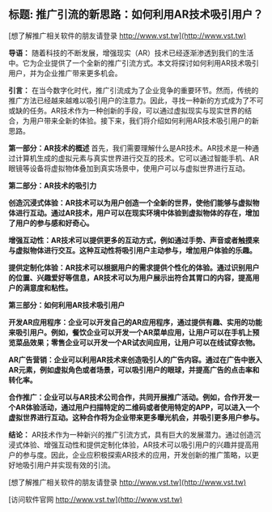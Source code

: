 ## **标题: 推广引流的新思路：如何利用AR技术吸引用户？**

[想了解推广相关软件的朋友请登录 http://www.vst.tw](http://www.vst.tw)

**导语：**
随着科技的不断发展，增强现实（AR）技术已经逐渐渗透到我们的生活中。它为企业提供了一个全新的推广引流方式。本文将探讨如何利用AR技术吸引用户，并为企业推广带来更多机会。

**引言：**
在当今数字化时代，推广引流成为了企业竞争的重要环节。然而，传统的推广方法已经越来越难以吸引用户的注意力。因此，寻找一种新的方式成为了不可或缺的任务。AR技术作为一种创新的手段，可以通过虚拟现实与现实世界的结合，为用户带来全新的体验。接下来，我们将介绍如何利用AR技术吸引用户的新思路。

**第一部分：AR技术的概述**
首先，我们需要理解什么是AR技术。AR技术是一种通过计算机生成的虚拟元素与真实世界进行交互的技术。它可以通过智能手机、AR眼镜等设备将虚拟物体叠加到真实场景中，使用户可以与虚拟世界进行互动。

**第二部分：AR技术的吸引力**

**创造沉浸式体验：AR技术可以为用户创造一个全新的世界，使他们能够与虚拟物体进行互动。通过AR技术，用户可以在现实环境中体验到虚拟物体的存在，增加了用户的参与感和好奇心。**

**增强互动性：AR技术可以提供更多的互动方式，例如通过手势、声音或者触摸来与虚拟物体进行交互。这种互动性将吸引用户主动参与，增加用户体验的乐趣。**

**提供定制化体验：AR技术可以根据用户的需求提供个性化的体验。通过识别用户的位置、兴趣爱好等信息，AR技术可以为用户展示出符合其胃口的内容，提高用户的满意度和粘性。**

**第三部分：如何利用AR技术吸引用户**

**开发AR应用程序：企业可以开发自己的AR应用程序，通过提供有趣、实用的功能来吸引用户。例如，餐饮企业可以开发一个AR菜单应用，让用户可以在手机上预览菜品效果；零售企业可以开发一个AR试衣间应用，让用户可以在线试穿衣物。**

**AR广告营销：企业可以利用AR技术来创造吸引人的广告内容。通过在广告中嵌入AR元素，例如虚拟角色或者场景，可以吸引用户的眼球，并提高广告的点击率和转化率。**

**合作推广：企业可以与AR技术公司合作，共同开展推广活动。例如，合作开发一个AR体验活动，通过用户扫描特定的二维码或者使用特定的APP，可以进入一个虚拟世界进行互动。这种合作将为企业带来更多曝光机会，并吸引更多用户参与。**

**结论：**
AR技术作为一种新兴的推广引流方式，具有巨大的发展潜力。通过创造沉浸式体验、增强互动性和提供定制化体验，AR技术可以吸引用户的兴趣并提高用户的参与度。因此，企业应积极探索AR技术的应用，开发创新的推广策略，以更好地吸引用户并实现有效的引流。

[想了解推广相关软件的朋友请登录 http://www.vst.tw](http://www.vst.tw)


[访问软件官网 http://www.vst.tw](http://www.vst.tw)
